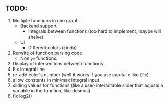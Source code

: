 ## TODO:
1. Multiple functions in one graph.
    - Backend support
        - Integrals between functions (too hard to implement, maybe will shelve)
    - UI
        - Different colors (kinda)
2. Rerwite of function parsing code
    - Non `y=` functions.
3. Display of intersections between functions
4. Fix integral line
5. re-add euler's number (well it works if you use capital e like `E^x`)
6. allow constants in min/max integral input
7. sliding values for functions (like a user-interactable slider that adjusts a variable in the function, like desmos)
8. fix log2()